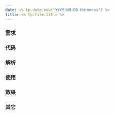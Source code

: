 ```yaml
---
date: <% tp.date.now("YYYY-MM-DD HH:mm:ss") %>
title: <% tp.file.title %>
---
```


### 需求


### 代码


### 解析


### 使用


### 效果


### 其它


